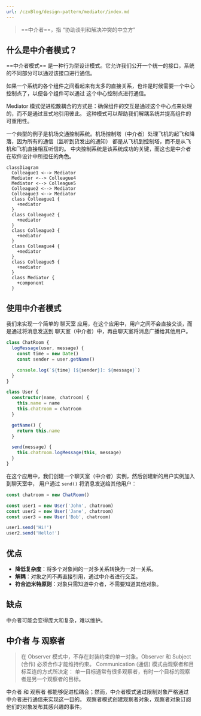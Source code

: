 ```yaml
---
url: /czxBlog/design-pattern/mediator/index.md
---
```

> \==中介者==，指 “协助谈判和解决冲突的中立方”

## 什么是中介者模式？

\==中介者模式== 是一种行为型设计模式。它允许我们公开一个统一的接口，系统的不同部分可以通过该接口进行通信。

如果一个系统的各个组件之间看起来有太多的直接关系，也许是时候需要一个中心控制点了，以便各个组件可以通过
这个中心控制点进行通信。

Mediator 模式促进松散耦合的方式是：确保组件的交互是通过这个中心点来处理的，而不是通过显式地引用彼此。
这种模式可以帮助我们解耦系统并提高组件的可重用性。

一个典型的例子是机场交通控制系统。机场控制塔（中介者）处理飞机的起飞和降落，因为所有的通信（监听到货发出的通知）
都是从飞机到控制塔，而不是从飞机和飞机直接相互听信的。
中央控制系统是该系统成功的关键，而这也是中介者在软件设计中所担任的角色。

```mermaid
classDiagram
  Colleague1 <--> Mediator
  Mediator <--> Colleague4
  Mediator <--> Colleague5
  Colleague2 <--> Mediator
  Colleague3 <--> Mediator
  class Colleague1 {
    +mediator
  }
  class Colleague2 {
    +mediator
  }
  class Colleague3 {
    +mediator
  }
  class Colleague4 {
    +mediator
  }
  class Colleague5 {
    +mediator
  }
  class Mediator {
    +component
  }
```

## 使用中介者模式

我们来实现一个简单的 聊天室 应用，在这个应用中，用户之间不会直接交谈，而是通过将消息发送到
聊天室（中介者）中，再由聊天室将消息广播给其他用户。

```ts
class ChatRoom {
  logMessage(user, message) {
    const time = new Date()
    const sender = user.getName()

    console.log(`${time} [${sender}]: ${message}`)
  }
}

class User {
  constructor(name, chatroom) {
    this.name = name
    this.chatroom = chatroom
  }

  getName() {
    return this.name
  }

  send(message) {
    this.chatroom.logMessage(this, message)
  }
}
```

在这个应用中，我们创建一个聊天室（中介者）实例，然后创建新的用户实例加入到聊天室中，
用户通过 `send()` 将消息发送给其他用户：

```ts
const chatroom = new ChatRoom()

const user1 = new User('John', chatroom)
const user2 = new User('Jane', chatroom)
const user3 = new User('Bob', chatroom)

user1.send('Hi!')
user2.send('Hello!')
```

## 优点

* **降低复杂度**：将多个对象间的一对多关系转换为一对一关系。
* **解耦**：对象之间不再直接引用，通过中介者进行交互。
* **符合迪米特原则**：对象只需知道中介者，不需要知道其他对象。

## 缺点

中介者可能会变得庞大和复杂，难以维护。

## 中介者 与 观察者

> 在 Observer 模式中，不存在封装约束的单一对象。Observer 和 Subject (合作) 必须合作才能维持约束。
> Communication (通信) 模式由观察者和目标互连的方式所决定：
> 单一目标通常有很多观察者，有时一个目标的观察者是另一个观察者的目标。

中介者 和 观察者 都能够促进松耦合；然而，中介者模式通过限制对象严格通过 中介者进行通信来实现这一目的。
观察者模式创建观察者对象，观察者对象订阅他们的对象发布其感兴趣的事件。
